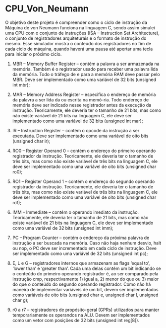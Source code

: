# CPU_Von_Neumann
O objetivo deste projeto é compreender como o ciclo de instrução da Máquina de von Neumann funciona na linguagem C, sendo assim simulei uma CPU com o conjunto de instruções (ISA – Instruction Set Architecture), o conjunto de registradores arquiteturais e o formato de instrução do mesmo. Esse simulador mostra o conteúdo dos registradores no fim de cada ciclo de máquina, quando haverá uma pausa até apertar uma tecla para iniciar o próximo ciclo.


1. MBR – Memory Buffer Register – contém a palavra a ser armazenada na memória. Também é o registrador usado para receber uma palavra lida da memória. Todo o tráfego de e para a memória RAM deve passar pelo MBR. Deve ser implementado como uma variável de 32 bits (unsigned int mbr);

2. MAR – Memory Address Register – especifica o endereço de memória da palavra a ser lida da ou escrita na memó-ria. Todo endereço de memória deve ser indicado nesse registrador antes da execução da instrução. Teoricamente, ele deveria ter o tamanho de 21 bits, mas como não existe variável de 21 bits na linguagem C, ele deve ser implementado como uma variável de 32 bits (unsigned int mar);

3. IR – Instruction Register – contém o opcode da instrução a ser executada. Deve ser implementado como uma variável de oito bits (unsigned char ir);

4. RO0 – Register Operand 0 – contém o endereço do primeiro operando registrador da instrução. Teoricamente, ele deveria ter o tamanho de três bits, mas como não existe variável de três bits na linguagem C, ele deve ser implementado como uma variável de oito bits (unsigned char ro0);

5. RO1 – Register Operand 1 – contém o endereço do segundo operando registrador da instrução. Teoricamente, ele deveria ter o tamanho de três bits, mas como não existe variável de três bits na linguagem C, ele deve ser implementado como uma variável de oito bits (unsigned char ro1);

6. IMM – Immediate – contém o operando imediato da instrução. Teoricamente, ele deveria ter o tamanho de 21 bits, mas como não existe variável de 21 bits na linguagem C, ele deve ser implementado como uma variável de 32 bits (unsigned int imm);

7. PC – Program Counter – contém o endereço da próxima palavra de instrução a ser buscada na memória. Caso não haja nenhum desvio, halt ou nop, o PC deve ser incrementado em cada ciclo de instrução. Deve ser implementado como uma variável de 32 bits (unsigned int pc);

8. E, L e G – registradores internos que armazenam as flags ‘equal to’, ‘lower than’ e ‘greater than’. Cada uma delas contém um bit indicando se o conteúdo do primeiro operando registrador é, ao ser comparado pela instrução cmp, respectivamente 1) igual a, 2) menor do que ou 3) maior do que o conteúdo do segundo operando registrador. Como não há maneira de implementar variáveis de um bit, devem ser implementados como variáveis de oito bits (unsigned char e, unsigned char l, unsigned char g);

9. r0 a r7 – registradores de propósito-geral (GPRs) utilizados para manter temporariamente os operandos na ALU. Devem ser implementados como um vetor com posições de 32 bits (unsigned int reg[8]).
